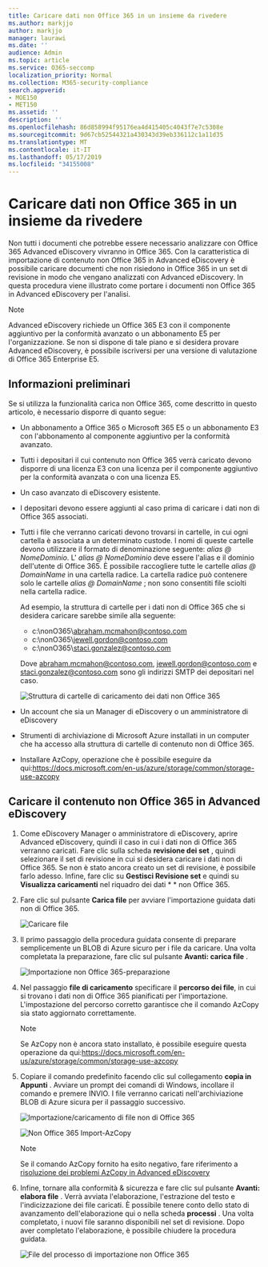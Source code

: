 ```yaml
---
title: Caricare dati non Office 365 in un insieme da rivedere
ms.author: markjjo
author: markjjo
manager: laurawi
ms.date: ''
audience: Admin
ms.topic: article
ms.service: O365-seccomp
localization_priority: Normal
ms.collection: M365-security-compliance
search.appverid:
- MOE150
- MET150
ms.assetid: ''
description: ''
ms.openlocfilehash: 86d858994f95176ea4d415405c4043f7e7c5308e
ms.sourcegitcommit: 9d67cb52544321a430343d39eb336112c1a11d35
ms.translationtype: MT
ms.contentlocale: it-IT
ms.lasthandoff: 05/17/2019
ms.locfileid: "34155008"
---
```

# <a name="load-non-office-365-data-into-a-review-set"></a>Caricare dati non Office 365 in un insieme da rivedere

Non tutti i documenti che potrebbe essere necessario analizzare con Office 365 Advanced eDiscovery vivranno in Office 365. Con la caratteristica di importazione di contenuto non Office 365 in Advanced eDiscovery è possibile caricare documenti che non risiedono in Office 365 in un set di revisione in modo che vengano analizzati con Advanced eDiscovery. In questa procedura viene illustrato come portare i documenti non Office 365 in Advanced eDiscovery per l'analisi.

>[!Note]
>Advanced eDiscovery richiede un Office 365 E3 con il componente aggiuntivo per la conformità avanzato o un abbonamento E5 per l'organizzazione. Se non si dispone di tale piano e si desidera provare Advanced eDiscovery, è possibile iscriversi per una versione di valutazione di Office 365 Enterprise E5.

## <a name="before-you-begin"></a>Informazioni preliminari

Se si utilizza la funzionalità carica non Office 365, come descritto in questo articolo, è necessario disporre di quanto segue:

- Un abbonamento a Office 365 o Microsoft 365 E5 o un abbonamento E3 con l'abbonamento al componente aggiuntivo per la conformità avanzato.

- Tutti i depositari il cui contenuto non Office 365 verrà caricato devono disporre di una licenza E3 con una licenza per il componente aggiuntivo per la conformità avanzata o con una licenza E5.

- Un caso avanzato di eDiscovery esistente.

- I depositari devono essere aggiunti al caso prima di caricare i dati non di Office 365 associati.

- Tutti i file che verranno caricati devono trovarsi in cartelle, in cui ogni cartella è associata a un determinato custode. I nomi di queste cartelle devono utilizzare il formato di denominazione seguente: *alias @ NomeDominio*. L' *alias @ NomeDominio* deve essere l'alias e il dominio dell'utente di Office 365. È possibile raccogliere tutte le cartelle *alias @ DomainName* in una cartella radice. La cartella radice può contenere solo le cartelle *alias @ DomainName* ; non sono consentiti file sciolti nella cartella radice.

   Ad esempio, la struttura di cartelle per i dati non di Office 365 che si desidera caricare sarebbe simile alla seguente:

   - c:\nonO365\abraham.mcmahon@contoso.com
   - c:\nonO365\jewell.gordon@contoso.com
   - c:\nonO365\staci.gonzalez@contoso.com

   Dove abraham.mcmahon@contoso.com, jewell.gordon@contoso.com e staci.gonzalez@contoso.com sono gli indirizzi SMTP dei depositari nel caso.

   ![Struttura di cartelle di caricamento dei dati non Office 365](../media/3f2dde84-294e-48ea-b44b-7437bd25284c.png)

- Un account che sia un Manager di eDiscovery o un amministratore di eDiscovery

- Strumenti di archiviazione di Microsoft Azure installati in un computer che ha accesso alla struttura di cartelle di contenuto non di Office 365.

- Installare AzCopy, operazione che è possibile eseguire da qui:https://docs.microsoft.com/en-us/azure/storage/common/storage-use-azcopy

## <a name="upload-non-office-365-content-into-advanced-ediscovery"></a>Caricare il contenuto non Office 365 in Advanced eDiscovery

1. Come eDiscovery Manager o amministratore di eDiscovery, aprire Advanced eDiscovery, quindi il caso in cui i dati non di Office 365 verranno caricati.  Fare clic sulla scheda **revisione dei set** , quindi selezionare il set di revisione in cui si desidera caricare i dati non di Office 365.  Se non è stato ancora creato un set di revisione, è possibile farlo adesso.  Infine, fare clic su **Gestisci Revisione set** e quindi su **Visualizza caricamenti** nel riquadro dei dati * * non Office 365.

2. Fare clic sul pulsante **Carica file** per avviare l'importazione guidata dati non di Office 365.

   ![Caricare file](../media/574f4059-4146-4058-9df3-ec97cf28d7c7.png)

3. Il primo passaggio della procedura guidata consente di preparare semplicemente un BLOB di Azure sicuro per i file da caricare.  Una volta completata la preparazione, fare clic sul pulsante **Avanti: carica file** .

   ![Importazione non Office 365-preparazione](../media/0670a347-a578-454a-9b3d-e70ef47aec57.png)
 
4. Nel passaggio **file di caricamento** specificare il **percorso dei file**, in cui si trovano i dati non di Office 365 pianificati per l'importazione.  L'impostazione del percorso corretto garantisce che il comando AzCopy sia stato aggiornato correttamente.

   > [!NOTE]
   > Se AzCopy non è ancora stato installato, è possibile eseguire questa operazione da qui:https://docs.microsoft.com/en-us/azure/storage/common/storage-use-azcopy

5. Copiare il comando predefinito facendo clic sul collegamento **copia in Appunti** . Avviare un prompt dei comandi di Windows, incollare il comando e premere INVIO.  I file verranno caricati nell'archiviazione BLOB di Azure sicura per il passaggio successivo.

   ![Importazione/caricamento di file non di Office 365](../media/3ea53b5d-7f9b-4dfc-ba63-90a38c14d41a.png)

   ![Non Office 365 Import-AzCopy](../media/504e2dbe-f36f-4f36-9b08-04aea85d8250.png)

   > [!NOTE]
   > Se il comando AzCopy fornito ha esito negativo, fare riferimento a [risoluzione dei problemi AzCopy in Advanced eDiscovery](troubleshooting-azcopy.md)

6. Infine, tornare alla conformità & sicurezza e fare clic sul pulsante **Avanti: elabora file** .  Verrà avviata l'elaborazione, l'estrazione del testo e l'indicizzazione dei file caricati.  È possibile tenere conto dello stato di avanzamento dell'elaborazione qui o nella scheda **processi** .  Una volta completato, i nuovi file saranno disponibili nel set di revisione.  Dopo aver completato l'elaborazione, è possibile chiudere la procedura guidata.

   ![File del processo di importazione non Office 365](../media/218b1545-416a-4a9f-9b25-3b70e8508f67.png)

